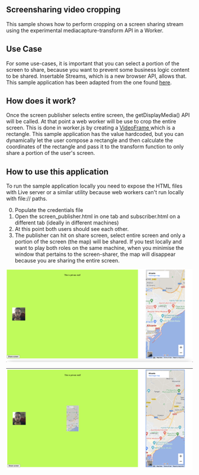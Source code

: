## Screensharing video cropping

This sample shows how to perform cropping on a screen sharing stream using the experimental mediacapture-transform API in a Worker.

## Use Case

For some use-cases, it is important that you can select a portion of the screen to share, because you want to prevent some business logic content to be shared. Insertable Streams, which is a new browser API, allows that. This sample application has been adapted from the one found [here](https://webrtc.github.io/samples/).

## How does it work?

Once the screen publisher selects entire screen, the getDisplayMedia() API will be called. At that point a web worker will be use to crop the entire screen. This is done in worker.js by creating a [VideoFrame ](https://developer.mozilla.org/en-US/docs/Web/API/VideoFrame) which is a rectangle. This sample application has the value hardcoded, but you can dynamically let the user compose a rectangle and then calculate the coordinates of the rectangle and pass it to the transform function to only share a portion of the user's screen.

## How to use this application

To run the sample application locally you need to expose the HTML files with Live server or a similar utility because web workers can't run locally with file:// paths.

0. Populate the credentials file
1. Open the screen_publisher.html in one tab and subscriber.html on a different tab (ideally in different machines)
2. At this point both users should see each other.
3. The publisher can hit on share screen, select entire screen and only a portion of the screen (the map) will be shared. If you test locally and want to play both roles on the same machine, when you minimise the window that pertains to the screen-sharer, the map will disappear because you are sharing the entire screen.

![Private screen](https://raw.githubusercontent.com/nexmo-se/videocropping-insertable-streams/main/images/private_screen.png?token=GHSAT0AAAAAABJETI6BKP3GSUBXT5LHLWO2YS6VZGQ)

![Stream shared](https://github.com/nexmo-se/videocropping-insertable-streams/blob/main/images/private_screen_sharing.png?raw=true)
